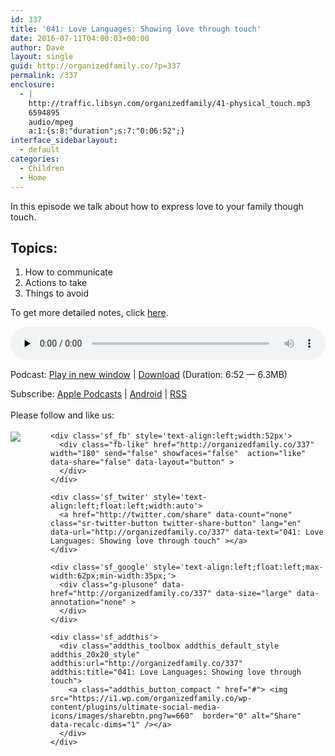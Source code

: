```yaml
---
id: 337
title: '041: Love Languages: Showing love through touch'
date: 2016-07-11T04:00:03+00:00
author: Dave
layout: single
guid: http://organizedfamily.co/?p=337
permalink: /337
enclosure:
  - |
    http://traffic.libsyn.com/organizedfamily/41-physical_touch.mp3
    6594895
    audio/mpeg
    a:1:{s:8:"duration";s:7:"0:06:52";}
interface_sidebarlayout:
  - default
categories:
  - Children
  - Home
---
```

In this episode we talk about how to express love to your family though touch.

## Topics:

  1. How to communicate
  2. Actions to take
  3. Things to avoid

To get more detailed notes, click [here](https://app.convertkit.com/landing_pages/55502).

<div class="powerpress_player" id="powerpress_player_5362">
  <audio class="wp-audio-shortcode" id="audio-337-42" preload="none" style="width: 100%;" controls="controls"><source type="audio/mpeg" src="http://traffic.libsyn.com/organizedfamily/41-physical_touch.mp3?_=42" /><a href="http://traffic.libsyn.com/organizedfamily/41-physical_touch.mp3">http://traffic.libsyn.com/organizedfamily/41-physical_touch.mp3</a></audio>
</div>

<p class="powerpress_links powerpress_links_mp3">
  Podcast: <a href="http://traffic.libsyn.com/organizedfamily/41-physical_touch.mp3" class="powerpress_link_pinw" target="_blank" title="Play in new window" onclick="return powerpress_pinw('http://organizedfamily.co/?powerpress_pinw=337-podcast');" rel="nofollow">Play in new window</a> | <a href="http://traffic.libsyn.com/organizedfamily/41-physical_touch.mp3" class="powerpress_link_d" title="Download" rel="nofollow" download="41-physical_touch.mp3">Download</a> (Duration: 6:52 &#8212; 6.3MB)
</p>

<p class="powerpress_links powerpress_subscribe_links">
  Subscribe: <a href="https://itunes.apple.com/us/podcast/organized-family/id1047979605?mt=2&ls=1#episodeGuid=http%3A%2F%2Forganizedfamily.co%2F%3Fp%3D337" class="powerpress_link_subscribe powerpress_link_subscribe_itunes" title="Subscribe on Apple Podcasts" rel="nofollow">Apple Podcasts</a> | <a href="http://subscribeonandroid.com/organizedfamily.co/feed/podcast" class="powerpress_link_subscribe powerpress_link_subscribe_android" title="Subscribe on Android" rel="nofollow">Android</a> | <a href="http://organizedfamily.co/feed/podcast" class="powerpress_link_subscribe powerpress_link_subscribe_rss" title="Subscribe via RSS" rel="nofollow">RSS</a>
</p>

<div class='sfsi_Sicons' style='width: 100%; display: inline-block; vertical-align: middle; text-align:left'>
  <div style='margin:0px 8px 0px 0px; line-height: 24px'>
    <span>Please follow and like us:</span>
  </div>
  
  <div class='sfsi_socialwpr'>
    <div class='sf_subscrbe' style='text-align:left;float:left;width:64px'>
      <a href="http://www.specificfeeds.com/widget/emailsubscribe/MTc5ODgx/OA==/" target="_blank"><img src="https://i2.wp.com/organizedfamily.co/wp-content/plugins/ultimate-social-media-icons/images/follow_subscribe.png?w=660" data-recalc-dims="1" /></a>
    </div>
    
    <div class='sf_fb' style='text-align:left;width:52px'>
      <div class="fb-like" href="http://organizedfamily.co/337" width="180" send="false" showfaces="false"  action="like" data-share="false" data-layout="button" >
      </div>
    </div>
    
    <div class='sf_twiter' style='text-align:left;float:left;width:auto'>
      <a href="http://twitter.com/share" data-count="none" class="sr-twitter-button twitter-share-button" lang="en" data-url="http://organizedfamily.co/337" data-text="041: Love Languages: Showing love through touch" ></a>
    </div>
    
    <div class='sf_google' style='text-align:left;float:left;max-width:62px;min-width:35px;'>
      <div class="g-plusone" data-href="http://organizedfamily.co/337" data-size="large" data-annotation="none" >
      </div>
    </div>
    
    <div class='sf_addthis'>
      <div class="addthis_toolbox addthis_default_style addthis_20x20_style" addthis:url="http://organizedfamily.co/337" addthis:title="041: Love Languages: Showing love through touch">
        <a class="addthis_button_compact " href="#"> <img src="https://i1.wp.com/organizedfamily.co/wp-content/plugins/ultimate-social-media-icons/images/sharebtn.png?w=660"  border="0" alt="Share" data-recalc-dims="1" /></a>
      </div>
    </div>
  </div>
</div>